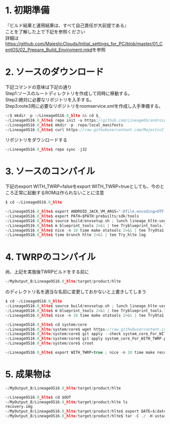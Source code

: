 # 1. 初期準備<br>
『ビルド結果と運用結果は、すべて自己責任が大前提である』<br>
ことを了解した上で下記を参照ください<br>
詳細は<https://github.com/MajesticClouds/Initial_settings_for_PC/blob/master/01_CentOS/02_Prepare_Build_Enviroment.mkd>を参照<br>

# 2. ソースのダウンロード<br>
下記コマンドの意味は下記の通り<br>
Step1:ソースのルートディレクトリを作成して同時に移動する。<br>
Step2:絶対に必要なリポジトリを入手する。<br>
Step3:note3用に必要なリポジトリをroomservice.xmlを作成し入手準備する。<br>
```C
~/$ mkdir -p ~/LineageOS16.0_hlte && cd $_
~/LineageOS16.0_hlte$ repo init -u https://github.com/LineageOS/android.git -b lineage-16.0
~/LineageOS16.0_hlte$ mkdir -p .repo/local_manifests
~/LineageOS16.0_hlte$ curl https://raw.githubusercontent.com/MajesticClouds/Build_Manual/LineageOS16.0_hlte/local_manifests/roomservice.xml > .repo/local_manifests/roomservice.xml
```
リポジトリをダウンロードする<br>
```C
~/LineageOS16.0_hlte$ repo sync -j32
```
# 3. ソースのコンパイル<br>
下記のexport WITH_TWRP=falseをexport WITH_TWRP=trueとしても、今のところ正常に起動するROMは作られないことに注意<br>
```C
$ cd ~/LineageOS16.0_hlte

~/LineageOS16.0_hlte$ export ANDROID_JACK_VM_ARGS="-Dfile.encoding=UTF-8 -XX:+TieredCompilation -Xmx4G"
~/LineageOS16.0_hlte$ export PATH=$PATH:prebuilts/sdk/tools
~/LineageOS16.0_hlte$ source build/envsetup.sh ; lunch lineage_hlte-userdebug ; breakfast hlte ; export WITH_SU=true ;export WITH_TWRP=false
~/LineageOS16.0_hlte$ m blueprint_tools 2>&1 | tee Tryblueprint_tools.log
~/LineageOS16.0_hlte$ nice -n 10 time make otatools 2>&1 | tee TryOta1.log
~/LineageOS16.0_hlte$ time brunch hlte 2>&1 | tee Try_hlte.log
```
# 4. TWRPのコンパイル<br>
尚、上記を実施後TWRPビルドをする前に<br>
```C
~/MyOutput_B/LineageOS16.0_hlte/target/product/hlte
```
のディレクトリ名を適当な名前に変更しておかないと上書きしてしまう<br>
```C
$ cd ~/LineageOS16.0_hlte
~/LineageOS16.0_hlte$ source build/envsetup.sh ; lunch lineage_hlte-userdebug ; breakfast hlte ; export WITH_SU=true
~/LineageOS16.0_hlte$ m blueprint_tools 2>&1 | tee Tryblueprint_tools.log
~/LineageOS16.0_hlte$ nice -n 10 time make otatools 2>&1 | tee TryOta1.log

~/LineageOS16.0_hlte$ cd system/core
~/LineageOS16.0_hlte/system/core$ wget https://raw.githubusercontent.com/MajesticClouds/Build_Manual/LineageOS16.0_hlte/Patch/TWRP/system_core_For_WITH_TWRP.patch
~/LineageOS16.0_hlte/system/core$ git apply --check system_core_For_WITH_TWRP.patch
~/LineageOS16.0_hlte/system/core$ git apply system_core_For_WITH_TWRP.patch
~/LineageOS16.0_hlte/system/core$ croot

~/LineageOS16.0_hlte$ export WITH_TWRP=true ; nice -n 10 time make recoveryimage 2>&1 | tee BuildRecovery.log
```
# 5. 成果物は<br>
```C
~/MyOutput_B/LineageOS16.0_hlte/target/product/hlte
```
```C
~/LineageOS16.0_hlte$ cd $OUT
~/MyOutput_B/LineageOS16.0_hlte/target/product/hlte ls
recovery.img
~/MyOutput_B/LineageOS16.0_hlte/target/product/hlte$ export DATE=$(date '+%y%m%d'_'%H%M')
~/MyOutput_B/LineageOS16.0_hlte/target/product/hlte$ tar -C ./ -H ustar -c recovery.img > $DATE-twrp3.2.3_forSCL22.tar
```
